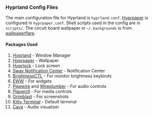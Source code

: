 ### Hyprland Config Files
The main configuration file for Hyprland is `hyprland.conf`. [Hyprpaper](https://github.com/hyprwm/hyprpaper) is configured in `hyprpaper.conf`. Shell scripts used in the config are in `scripts/`. The circuit board wallpaper in `~/.backgrounds` is from [wallpaperflare](https://www.wallpaperflare.com/blue-and-black-lines-digital-wallpaper-circuits-minimalism-wallpaper-ajq).

#### Packages Used
1. [Hyprland](https://hyprland.org) - Window Manager
2. [Hyprpaper](https://github.com/hyprwm/hyprpaper) - Wallpaper
3. [Hyprlock](https://wiki.hyprland.org/Hypr-Ecosystem/hyprlock/) - Lock screen
4. [Sway Notification Center](https://github.com/ErikReider/SwayNotificationCenter) - Notification Center
5. [BrightnessCTL](https://github.com/Hummer12007/brightnessctl) - For monitor brightness keybinds
6. [EWW](https://github.com/elkowar/eww) - For widgets
7. [Pipewire](https://wiki.archlinux.org/title/PipeWire) and [Wireplumber](https://wiki.archlinux.org/title/WirePlumber) - For audio controls
8. [Playerctl](https://github.com/altdesktop/playerctl) - For media controls
9. [Grimblast](https://github.com/hyprwm/contrib#grimblast) - For screenshots
10. [Kitty Terminal](https://github.com/kovidgoyal/kitty) - Default terminal
11. [Cava](https://github.com/karlstav/cava) - Audio visualizer